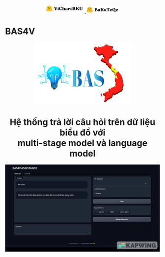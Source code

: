 <p align="center">
    <a href="https://huggingface.co/datasets/TeeA/ViChartBKU">
        <img alt="GitHub" height="30" src="https://github.com/tri218138/Text2SQL-System/blob/main/vichartbku-hf.png">
    </a>
    <a href="https://huggingface.co/datasets/TeeA/BaKaTeQe">
        <img alt="GitHub" height="23" src="https://github.com/tri218138/Text2SQL-System/blob/main/bakateqe-hf.png">
    </a>
</p>

# BAS4V

<div align=center>
<img src="https://github.com/tri218138/Text2SQL-System/blob/main/logo-lvtn.png" height="200">
<h1>Hệ thống trả lời câu hỏi trên dữ liệu biểu đồ với <br> multi-stage model và language model</h1>
</div>

<p align="center">
  <img src="https://github.com/tri218138/Text2SQL-System/blob/main/BAS4V-demo.gif" alt="Demo" style="width:800pt;"/>
</p>

